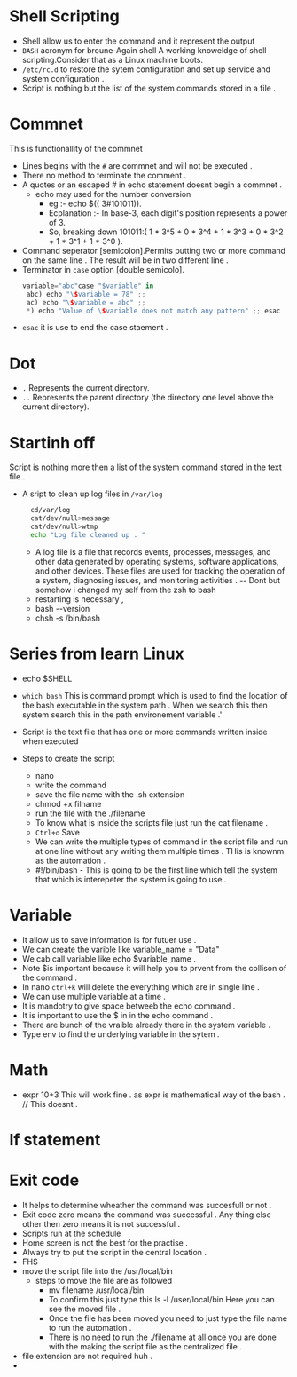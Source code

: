 # Shell Scripting 
 -  Shell allow us to enter the command and it represent the output
 - `BASH` acronym for broune-Again shell
 A working knoweldge of shell scripting.Consider that as a Linux machine boots.
 - `/etc/rc.d` to restore the sytem configuration  and set up service and system configuration .
 - Script is nothing but the list of the system commands stored in a file .

  # Commnet
  This is functionallity of the commnet  
- Lines begins with the `#` are commnet and will not be executed .
- There no method to terminate the comment .
-  A quotes or an escaped  # in echo statement doesnt begin a commnet .
    - echo may used for the number conversion 
        - eg :- echo $(( 3#101011)).
        -  Ecplanation :- In base-3, each digit's position represents a power of 3.
        - So, breaking down 101011:( 1 * 3^5 + 0 * 3^4 + 1 * 3^3 + 0 * 3^2 + 1 * 3^1 +  1 * 3^0 ).
 - Command seperator [semicolon].Permits putting two or more command on the same line . The result will be in two different line .
 - Terminator in `case` option [double semicolo].
   ```Rust
   variable="abc"case "$variable" in
    abc) echo "\$variable = 78" ;;
    ac) echo "\$variable = abc" ;;
    *) echo "Value of \$variable does not match any pattern" ;; esac
 - `esac` it is use to end the case staement .

  # Dot 

  - `.` Represents the current directory.
  - `..` Represents the parent directory (the directory one level above the current directory).
  
# Startinh off
Script is nothing more then a list of the system command stored in the text file .

- A sript to clean up log files in `/var/log`
   ```bash
     cd/var/log
     cat/dev/null>message
     cat/dev/null>wtmp
     echo "Log file cleaned up . "
   ```

  - A log file is a file that records events, processes, messages, and other data generated by operating systems, software applications, and other devices. These files are used for tracking the operation of a system, diagnosing issues, and monitoring activities .
  -- Dont but somehow i changed my self from the zsh to bash 
   - restarting is necessary ,
   - bash --version
   - chsh -s /bin/bash 
  
# Series from learn Linux 
- echo $SHELL
- `which bash` This is command prompt which is used to find the location of the bash executable in the system path . When we search this then system search this in the path environement variable .'

- Script is the text file that has one or more commands written inside when executed

- Steps to create the script 
  - nano
  - write the command 
  - save the file name with the .sh extension 
  - chmod +x filname
  - run the file with the ./filename 
  - To know what is inside the scripts file just run the cat filename .
  - `Ctrl+o` Save 
  - We can write the multiple types of command in the script file and run at one line without any writing them multiple times . THis is knownm as the automation .
  - #!/bin/bash - This is going to be the first line which tell the system that which is interepeter the system is going to use .
# Variable 
 - It allow us to save information is for futuer use .
 - We can create the varible like variable_name = "Data" 
 - We cab call variable like echo $variable_name  .
 - Note $is important because it will help you to prvent from the collison of the command  .
 - In nano  `ctrl+k` will delete the everything  which are in single line .
 - We can use multiple variable at a time  .
 - It is mandotry to give space betweeb the echo  command  .
 - It is important to use the $ in in the echo command .
 - There are bunch of the vraible already there in the system variable .
 - Type env to find the underlying variable  in the sytem .
 # Math 
 - expr 10+3  This will work fine . as expr is mathematical way of the bash . // This doesnt  .
 # If statement 
 # Exit code
  - It helps to determine wheather the command was succesfull or not .
  - Exit code zero means the command was successful . Any thing else other then zero means it is not successful .
  - Scripts run at the schedule 
  - Home screen  is not the best for the practise .
  - Always try to put the script in the central location .
  - FHS  
  - move the script file into the /usr/local/bin 
    - steps to move the file are as followed 
      - mv filename /usr/local/bin 
      - To confirm this just type this ls -l /user/local/bin  Here you can see the moved file .
      - Once the file has been moved you need to just type the file name to run the automation .
      - There is no need to run the ./filename at all once you are done with the making the script file as the centralized file .
  - file extension are not required huh .
  - 
